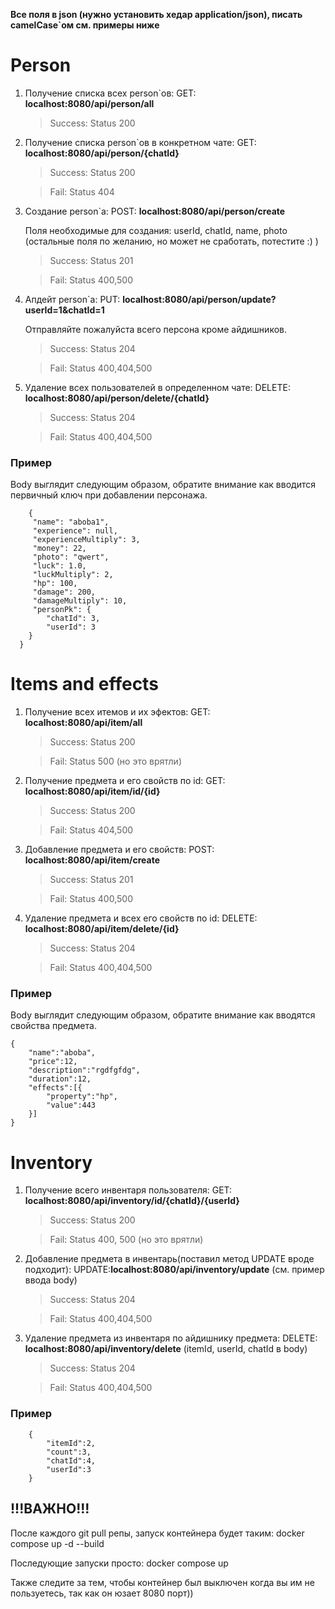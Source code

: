 **Все поля в json (нужно установить хедар application/json), писать camelCase`ом см. примеры ниже**

# Person

1. Получение списка всех person`ов: GET: **localhost:8080/api/person/all**
    >Success: Status 200 
   
2. Получение списка person`ов в конкретном чате: GET: **localhost:8080/api/person/{chatId}**
    >Success: Status 200

   > Fail: Status 404
3. Создание person`a: POST: **localhost:8080/api/person/create**

    Поля необходимые для создания: userId, chatId, name, photo (остальные поля по желанию, но может не сработать, потестите :) )
    >Success: Status 201

    >Fail: Status 400,500
4. Апдейт person`a: PUT: **localhost:8080/api/person/update?userId=1&chatId=1**

    Отправляйте пожалуйста всего персона кроме айдишников.
    >Success: Status 204

   >Fail: Status 400,404,500
   
5. Удаление всех пользователей в определенном чате: DELETE: **localhost:8080/api/person/delete/{chatId}**
   >Success: Status 204

   >Fail: Status 400,404,500
### Пример
Body выглядит следующим образом, обратите внимание как вводится первичный ключ при добавлении персонажа.

        {
         "name": "aboba1",
         "experience": null,
         "experienceMultiply": 3,
         "money": 22,
         "photo": "qwert",
         "luck": 1.0,
         "luckMultiply": 2,
         "hp": 100,
         "damage": 200,
         "damageMultiply": 10,
         "personPk": {
            "chatId": 3,
            "userId": 3
        }
      }

# Items and effects

1. Получение всех итемов и их эфектов: GET: **localhost:8080/api/item/all**

   >Success: Status 200

   >Fail: Status 500 (но это врятли)

2. Получение предмета и его свойств по id: GET: **localhost:8080/api/item/id/{id}**

   >Success: Status 200

   >Fail: Status 404,500

3. Добавление предмета и его свойств: POST: **localhost:8080/api/item/create**

   >Success: Status 201

   >Fail: Status 400,500

4. Удаление предмета и всех его свойств по id: DELETE: **localhost:8080/api/item/delete/{id}**

   >Success: Status 204

   >Fail: Status 400,404,500

### Пример
Body выглядит следующим образом, обратите внимание как вводятся свойства предмета.

    {
        "name":"aboba",
        "price":12,
        "description":"rgdfgfdg",
        "duration":12,
        "effects":[{
            "property":"hp",
            "value":443
        }]
    }

# Inventory

1. Получение всего инвентаря пользователя: GET: **localhost:8080/api/inventory/id/{chatId}/{userId}**

   >Success: Status 200

   >Fail: Status 400, 500 (но это врятли)

2. Добавление предмета в инвентарь(поставил метод UPDATE вроде подходит): UPDATE:**localhost:8080/api/inventory/update** (см. пример ввода body)

   >Success: Status 204

   >Fail: Status 400,404,500

3. Удаление предмета из инвентаря по айдишнику предмета: DELETE: **localhost:8080/api/inventory/delete** (itemId, userId, chatId в body)

   >Success: Status 204

   >Fail: Status 400,404,500

### Пример


        {
            "itemId":2,
            "count":3,
            "chatId":4,
            "userId":3
        }


## !!!ВАЖНО!!!
После каждого git pull репы, запуск контейнера будет таким: docker compose up -d --build

Последующие запуски просто: docker compose up

Также следите за тем, чтобы контейнер был выключен когда вы им не пользуетесь, так как он юзает 8080 порт))